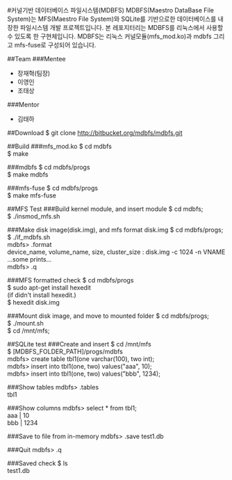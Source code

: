 #커널기반 데이터베이스 파일시스템(MDBFS)
MDBFS(Maestro DataBase File System)는 MFS(Maestro File System)와 SQLite를 기반으로한 데이터베이스를 내장한 파일시스템 개발 프로젝트입니다.
본 레포지터리는 MDBFS를 리눅스에서 사용할 수 있도록 한 구현체입니다.
MDBFS는 리눅스 커널모듈(mfs_mod.ko)과 mdbfs 그리고 mfs-fuse로 구성되어 있습니다.

##Team
###Mentee
- 장재혁(팀장)
- 이영인
- 조태상

###Mentor
- 김태하

##Download
$ git clone http://bitbucket.org/mdbfs/mdbfs.git


##Build
###mfs_mod.ko
$ cd mdbfs<br />
$ make

###mdbfs
$ cd mdbfs/progs<br />
$ make mdbfs

###mfs-fuse
$ cd mdbfs/progs<br />
$ make mfs-fuse

##MFS Test
###Build kernel module, and insert module
$ cd mdbfs;<br />
$ ./insmod_mfs.sh

###Make disk image(disk.img), and mfs format disk.img
$ cd mdbfs/progs;<br />
$ ./if_mdbfs.sh<br />
mdbfs> .format<br />
device_name, volume_name, size, cluster_size : disk.img -c 1024 -n VNAME<br />
...some prints...<br />
mdbfs> .q

###MFS formatted check
$ cd mdbfs/progs<br />
$ sudo apt-get install hexedit<br />
(if didn't install hexedit.)<br />
$ hexedit disk.img

###Mount disk image, and move to mounted folder
$ cd mdbfs/progs;<br />
$ ./mount.sh<br />
$ cd /mnt/mfs;

##SQLite test
###Create and insert
$ cd /mnt/mfs<br />
$ [MDBFS_FOLDER_PATH]/progs/mdbfs<br />
mdbfs> create table tbl1(one varchar(100), two int);<br />
mdbfs> insert into tbl1(one, two) values("aaa", 10);<br />
mdbfs> insert into tbl1(one, two) values("bbb", 1234);

###Show tables
mdbfs> .tables<br />
tbl1

###Show columns
mdbfs> select * from tbl1;<br />
aaa | 10<br />
bbb | 1234

###Save to file from in-memory
mdbfs> .save test1.db

###Quit
mdbfs> .q

###Saved check
$ ls<br />
test1.db
